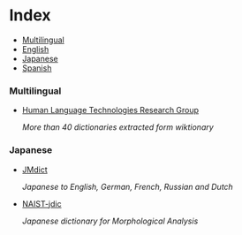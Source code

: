 Index
===

* [Multilingual](#multilingual)
* [English](#english)
* [Japanese](#japanese)
* [Spanish](#spanish)


### Multilingual

* [Human Language Technologies Research Group](http://hlt.sztaki.hu/resources/index.html)
  
  *More than 40 dictionaries extracted form wiktionary*

### Japanese

* [JMdict](http://www.edrdg.org/jmdict/j_jmdict.html)

  *Japanese to English, German, French, Russian and Dutch*
* [NAIST-jdic](http://naist-jdic.sourceforge.jp/)

  *Japanese dictionary for Morphological Analysis*
